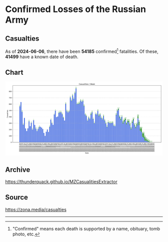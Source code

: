 
# Confirmed Losses of the Russian Army

## Casualties

As of **2024-06-06**, there have been **54185** confirmed[^1] fatalities.
Of these, **41499** have a known date of death.

## Chart

![7-Day Intervals Bar Chart](./docs/7days.svg)

## Archive

https://thunderquack.github.io/MZCasualitiesExtractor

## Source

https://zona.media/casualties

---

[^1]: "Confirmed" means each death is supported by a name, obituary, tomb photo, etc.
